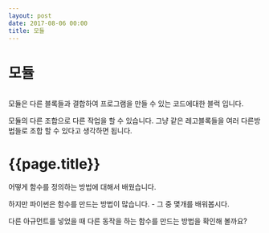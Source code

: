 ```yaml
---
layout: post
date: 2017-08-06 00:00
title: 모듈
---
```


<div id="ppt" markdown="1">

# 모듈

<div id="ppt1" markdown="1">

![]()



</div>

모듈은 다른 블록들과 결합하여 프로그램을 만들 수 있는 코드에대한 블럭 입니다.

모듈의 다른 조합으로 다른 작업을 할 수 있습니다. 그냥 같은 레고블록들을 여러 다른방법들로 조합 할 수 있다고 생각하면 됩니다. 

</div>

<div id="desc" markdown="1">

# {{page.title}}

어떻게 함수를 정의하는 방법에 대해서 배웠습니다.

하지만 파이썬은 함수를 만드는 방법이 많습니다. - 그 중 몇개를 배워봅시다.

다른 아규먼트를 넣었을 때 다른 동작을 하는 함수를 만드는 방법을 확인해 볼까요?



</div>

